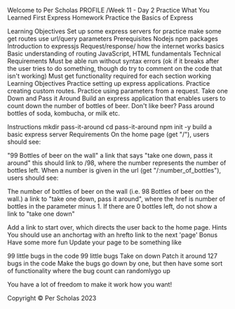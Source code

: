 Welcome to Per Scholas
PROFILE
/Week 11 - Day 2
Practice What You Learned
First Express Homework
Practice the Basics of Express

Learning Objectives
Set up some express servers for practice
make some get routes
use url/query parameters
Prerequisites
Nodejs
npm packages
Introduction to expressjs
Request/response/ how the internet works basics
Basic understanding of routing
JavaScript, HTML fundamentals
Technical Requirements
Must be able run without syntax errors (ok if it breaks after the user tries to do something, though do try to comment on the code that isn't working)
Must get functionality required for each section working
Learning Objectives
Practice setting up express applications.
Practice creating custom routes.
Practice using parameters from a request.
Take one Down and Pass it Around
Build an express application that enables users to count down the number of bottles of beer. Don't like beer? Pass around bottles of soda, kombucha, or milk etc.

Instructions
mkdir pass-it-around
cd pass-it-around
npm init -y
build a basic express server
Requirements
On the home page (get "/"), users should see:

"99 Bottles of beer on the wall"
a link that says "take one down, pass it around"
this should link to /98, where the number represents the number of bottles left.
When a number is given in the url (get "/:number_of_bottles"), users should see:

The number of bottles of beer on the wall (i.e. 98 Bottles of beer on the wall.)
a link to "take one down, pass it around", where the href is number of bottles in the parameter minus 1.
If there are 0 bottles left, do not show a link to "take one down"

Add a link to start over, which directs the user back to the home page.
Hints
You should use an anchortag with an hrefto link to the next 'page'
Bonus
Have some more fun
Update your page to be something like

99 little bugs in the code
99 little bugs
Take on down
Patch it around
127 bugs in the code
Make the bugs go down by one, but then have some sort of functionality where the bug count can randomlygo up

You have a lot of freedom to make it work how you want!

Copyright © Per Scholas 2023

